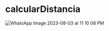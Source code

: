 # calcularDistancia
![WhatsApp Image 2023-08-03 at 11 10 08 PM](https://github.com/AndersonDavidJaime/calcularDistancia/assets/124792573/bfcf0e67-ba51-4a55-9756-cb066f6ed9f2)
